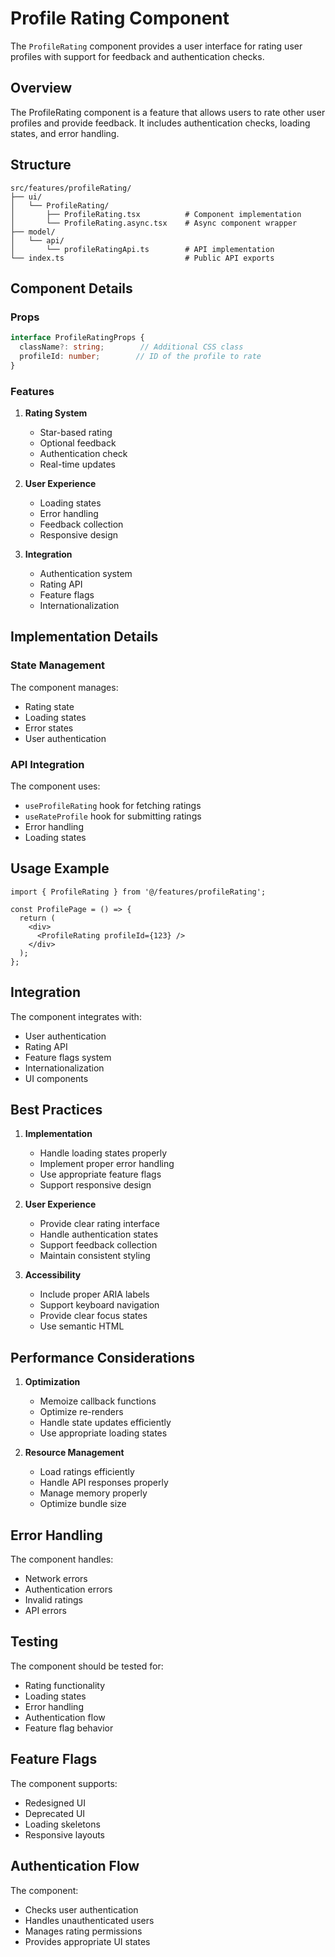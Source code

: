 # Profile Rating Component

The `ProfileRating` component provides a user interface for rating user profiles with support for feedback and authentication checks.

## Overview

The ProfileRating component is a feature that allows users to rate other user profiles and provide feedback. It includes authentication checks, loading states, and error handling.

## Structure

```
src/features/profileRating/
├── ui/
│   └── ProfileRating/
│       ├── ProfileRating.tsx          # Component implementation
│       └── ProfileRating.async.tsx    # Async component wrapper
├── model/
│   └── api/
│       └── profileRatingApi.ts        # API implementation
└── index.ts                           # Public API exports
```

## Component Details

### Props

```typescript
interface ProfileRatingProps {
  className?: string;        // Additional CSS class
  profileId: number;        // ID of the profile to rate
}
```

### Features

1. **Rating System**
   - Star-based rating
   - Optional feedback
   - Authentication check
   - Real-time updates

2. **User Experience**
   - Loading states
   - Error handling
   - Feedback collection
   - Responsive design

3. **Integration**
   - Authentication system
   - Rating API
   - Feature flags
   - Internationalization

## Implementation Details

### State Management

The component manages:
- Rating state
- Loading states
- Error states
- User authentication

### API Integration

The component uses:
- `useProfileRating` hook for fetching ratings
- `useRateProfile` hook for submitting ratings
- Error handling
- Loading states

## Usage Example

```tsx
import { ProfileRating } from '@/features/profileRating';

const ProfilePage = () => {
  return (
    <div>
      <ProfileRating profileId={123} />
    </div>
  );
};
```

## Integration

The component integrates with:
- User authentication
- Rating API
- Feature flags system
- Internationalization
- UI components

## Best Practices

1. **Implementation**
   - Handle loading states properly
   - Implement proper error handling
   - Use appropriate feature flags
   - Support responsive design

2. **User Experience**
   - Provide clear rating interface
   - Handle authentication states
   - Support feedback collection
   - Maintain consistent styling

3. **Accessibility**
   - Include proper ARIA labels
   - Support keyboard navigation
   - Provide clear focus states
   - Use semantic HTML

## Performance Considerations

1. **Optimization**
   - Memoize callback functions
   - Optimize re-renders
   - Handle state updates efficiently
   - Use appropriate loading states

2. **Resource Management**
   - Load ratings efficiently
   - Handle API responses properly
   - Manage memory properly
   - Optimize bundle size

## Error Handling

The component handles:
- Network errors
- Authentication errors
- Invalid ratings
- API errors

## Testing

The component should be tested for:
- Rating functionality
- Loading states
- Error handling
- Authentication flow
- Feature flag behavior

## Feature Flags

The component supports:
- Redesigned UI
- Deprecated UI
- Loading skeletons
- Responsive layouts

## Authentication Flow

The component:
- Checks user authentication
- Handles unauthenticated users
- Manages rating permissions
- Provides appropriate UI states
